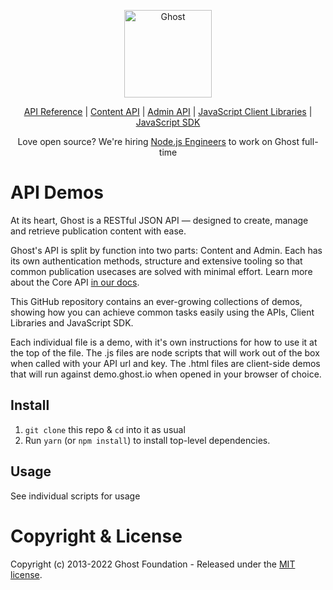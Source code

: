 
<p align="center">
  <a href="https://ghost.org">
    <img src="https://user-images.githubusercontent.com/120485/43974508-b64b2fe8-9cd2-11e8-8e58-707254b8817c.png" width="140px" alt="Ghost" />
  </a>
</p>
<p align="center">
    <a href="https://ghost.org/docs/api/v3/">API Reference</a> |
    <a href="https://ghost.org/docs/api/v3/content/">Content API</a> |
    <a href="https://ghost.org/docs/api/v3/admin/">Admin API</a> |
    <a href="https://ghost.org/docs/api/v2/javascript/">JavaScript Client Libraries</a> |
    <a href="https://ghost.org/docs/api/v3/javascript/sdk/">JavaScript SDK</a>
</p>
<p align="center">Love open source? We're hiring <a href="https://careers.ghost.org/product-engineer-node-js/">Node.js Engineers</a> to work on Ghost full-time</p>

# API Demos

At its heart, Ghost is a RESTful JSON API — designed to create, manage and retrieve publication content with ease.

Ghost's API is split by function into two parts: Content and Admin. Each has its own authentication methods, structure and extensive tooling so that common publication usecases are solved with minimal effort. Learn more about the Core API [in our docs](https://ghost.org/docs/concepts/core/).

This GitHub repository contains an ever-growing collections of demos, showing how you can achieve common tasks easily using the APIs, Client Libraries and JavaScript SDK.

Each individual file is a demo, with it's own instructions for how to use it at the top of the file. The .js files are node scripts that will work out of the box when called with your API url and key. The .html files are client-side demos that will run against demo.ghost.io when opened in your browser of choice.

## Install

1. `git clone` this repo & `cd` into it as usual
2. Run `yarn` (or `npm install`) to install top-level dependencies.

## Usage

See individual scripts for usage

# Copyright & License

Copyright (c) 2013-2022 Ghost Foundation - Released under the [MIT license](LICENSE).
